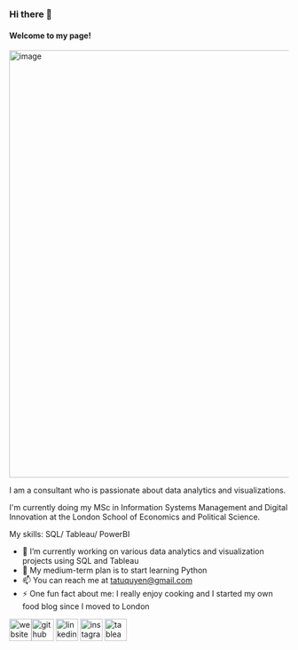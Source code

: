 ### Hi there 👋
#### Welcome to my page!

<img width="769" alt="image" src="https://github.com/Quyen-Ta/Quyen-Ta/assets/128329914/4674ad86-60b9-4057-b492-1191e5d9c5a7">



I am a consultant who is passionate about data analytics and visualizations.

I'm currently doing my MSc in Information Systems Management and Digital Innovation at the London School of Economics and Political Science.

My skills: SQL/ Tableau/ PowerBI

- 🔭 I’m currently working on various data analytics and visualization projects using SQL and Tableau
- 🌱 My medium-term plan is to start learning Python
- 📫 You can reach me at tatuquyen@gmail.com
- ⚡ One fun fact about me: I really enjoy cooking and I started my own food blog since I moved to London

[<img src='https://cdn.jsdelivr.net/npm/simple-icons@3.0.1/icons/icloud.svg' alt='website' height='40'>](https://quyen-ta.github.io/)[<img src='https://cdn.jsdelivr.net/npm/simple-icons@3.0.1/icons/github.svg' alt='github' height='40'>](https://github.com/Quyen-Ta)  [<img src='https://cdn.jsdelivr.net/npm/simple-icons@3.0.1/icons/linkedin.svg' alt='linkedin' height='40'>](https://www.linkedin.com/in/tatuquyen/)  [<img src='https://cdn.jsdelivr.net/npm/simple-icons@3.0.1/icons/instagram.svg' alt='instagram' height='40'>](https://www.instagram.com/homecook_intern/)  [<img src='https://cdn.jsdelivr.net/npm/simple-icons@3.0.1/icons/tableau.svg' alt='tableau' height='40'>](https://public.tableau.com/app/profile/chloe.ta2127)
